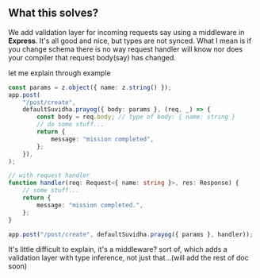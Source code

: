 ## What this solves?

We add validation layer for incoming requests say using a middleware in **Express**. It's all good and nice, but types are not synced.
What I mean is if you change schema there is no way request handler will know nor does your compiler that request body(say) has changed.

let me explain through example

```ts
const params = z.object({ name: z.string() });
app.post(
    "/post/create",
    defaultSuvidha.prayog({ body: params }, (req, _) => {
        const body = req.body; // type of body: { name: string }
        // do some stuff...
        return {
            message: "mission completed",
        };
    }),
);

// with request handler
function handler(req: Request<{ name: string }>, res: Response) {
    // some stuff...
    return {
        message: "mission completed.",
    };
}

app.post("/post/create", defaultSuvidha.prayog({ params }, handler));
```

It's little difficult to explain, it's a middleware? sort of, which adds a validation layer with type inference, not just that...(will add the rest of doc soon)
